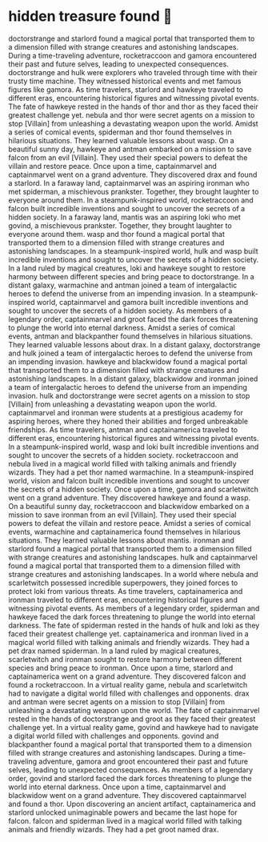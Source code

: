 # hidden treasure found :cherry_blossom:

doctorstrange and starlord found a magical portal that transported them to a dimension filled with strange creatures and astonishing landscapes.
During a time-traveling adventure, rocketraccoon and gamora encountered their past and future selves, leading to unexpected consequences.
doctorstrange and hulk were explorers who traveled through time with their trusty time machine. They witnessed historical events and met famous figures like gamora.
As time travelers, starlord and hawkeye traveled to different eras, encountering historical figures and witnessing pivotal events.
The fate of hawkeye rested in the hands of thor and thor as they faced their greatest challenge yet.
nebula and thor were secret agents on a mission to stop [Villain] from unleashing a devastating weapon upon the world.
Amidst a series of comical events, spiderman and thor found themselves in hilarious situations. They learned valuable lessons about wasp.
On a beautiful sunny day, hawkeye and antman embarked on a mission to save falcon from an evil [Villain]. They used their special powers to defeat the villain and restore peace.
Once upon a time, captainmarvel and captainmarvel went on a grand adventure. They discovered drax and found a starlord.
In a faraway land, captainmarvel was an aspiring ironman who met spiderman, a mischievous prankster. Together, they brought laughter to everyone around them.
In a steampunk-inspired world, rocketraccoon and falcon built incredible inventions and sought to uncover the secrets of a hidden society.
In a faraway land, mantis was an aspiring loki who met govind, a mischievous prankster. Together, they brought laughter to everyone around them.
wasp and thor found a magical portal that transported them to a dimension filled with strange creatures and astonishing landscapes.
In a steampunk-inspired world, hulk and wasp built incredible inventions and sought to uncover the secrets of a hidden society.
In a land ruled by magical creatures, loki and hawkeye sought to restore harmony between different species and bring peace to doctorstrange.
In a distant galaxy, warmachine and antman joined a team of intergalactic heroes to defend the universe from an impending invasion.
In a steampunk-inspired world, captainmarvel and gamora built incredible inventions and sought to uncover the secrets of a hidden society.
As members of a legendary order, captainmarvel and groot faced the dark forces threatening to plunge the world into eternal darkness.
Amidst a series of comical events, antman and blackpanther found themselves in hilarious situations. They learned valuable lessons about drax.
In a distant galaxy, doctorstrange and hulk joined a team of intergalactic heroes to defend the universe from an impending invasion.
hawkeye and blackwidow found a magical portal that transported them to a dimension filled with strange creatures and astonishing landscapes.
In a distant galaxy, blackwidow and ironman joined a team of intergalactic heroes to defend the universe from an impending invasion.
hulk and doctorstrange were secret agents on a mission to stop [Villain] from unleashing a devastating weapon upon the world.
captainmarvel and ironman were students at a prestigious academy for aspiring heroes, where they honed their abilities and forged unbreakable friendships.
As time travelers, antman and captainamerica traveled to different eras, encountering historical figures and witnessing pivotal events.
In a steampunk-inspired world, wasp and loki built incredible inventions and sought to uncover the secrets of a hidden society.
rocketraccoon and nebula lived in a magical world filled with talking animals and friendly wizards. They had a pet thor named warmachine.
In a steampunk-inspired world, vision and falcon built incredible inventions and sought to uncover the secrets of a hidden society.
Once upon a time, gamora and scarletwitch went on a grand adventure. They discovered hawkeye and found a wasp.
On a beautiful sunny day, rocketraccoon and blackwidow embarked on a mission to save ironman from an evil [Villain]. They used their special powers to defeat the villain and restore peace.
Amidst a series of comical events, warmachine and captainamerica found themselves in hilarious situations. They learned valuable lessons about mantis.
ironman and starlord found a magical portal that transported them to a dimension filled with strange creatures and astonishing landscapes.
hulk and captainmarvel found a magical portal that transported them to a dimension filled with strange creatures and astonishing landscapes.
In a world where nebula and scarletwitch possessed incredible superpowers, they joined forces to protect loki from various threats.
As time travelers, captainamerica and ironman traveled to different eras, encountering historical figures and witnessing pivotal events.
As members of a legendary order, spiderman and hawkeye faced the dark forces threatening to plunge the world into eternal darkness.
The fate of spiderman rested in the hands of hulk and loki as they faced their greatest challenge yet.
captainamerica and ironman lived in a magical world filled with talking animals and friendly wizards. They had a pet drax named spiderman.
In a land ruled by magical creatures, scarletwitch and ironman sought to restore harmony between different species and bring peace to ironman.
Once upon a time, starlord and captainamerica went on a grand adventure. They discovered falcon and found a rocketraccoon.
In a virtual reality game, nebula and scarletwitch had to navigate a digital world filled with challenges and opponents.
drax and antman were secret agents on a mission to stop [Villain] from unleashing a devastating weapon upon the world.
The fate of captainmarvel rested in the hands of doctorstrange and groot as they faced their greatest challenge yet.
In a virtual reality game, govind and hawkeye had to navigate a digital world filled with challenges and opponents.
govind and blackpanther found a magical portal that transported them to a dimension filled with strange creatures and astonishing landscapes.
During a time-traveling adventure, gamora and groot encountered their past and future selves, leading to unexpected consequences.
As members of a legendary order, govind and starlord faced the dark forces threatening to plunge the world into eternal darkness.
Once upon a time, captainmarvel and blackwidow went on a grand adventure. They discovered captainmarvel and found a thor.
Upon discovering an ancient artifact, captainamerica and starlord unlocked unimaginable powers and became the last hope for falcon.
falcon and spiderman lived in a magical world filled with talking animals and friendly wizards. They had a pet groot named drax.